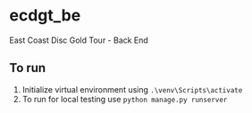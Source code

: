 # ecdgt_be
East Coast Disc Gold Tour - Back End

## To run
1. Initialize virtual environment using `.\venv\Scripts\activate`
2. To run for local testing use `python manage.py runserver`